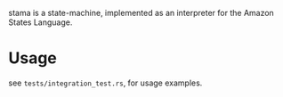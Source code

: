 stama is a state-machine, implemented as an interpreter for the Amazon States
Language.

# Usage

see `tests/integration_test.rs`, for usage examples.
